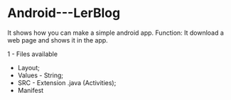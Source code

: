 # Android---LerBlog
It shows how you can make a simple android app. Function: It download a web page and shows it in the app.

1 - Files available

* Layout;
* Values - String;
* SRC - Extension .java (Activities);
* Manifest
